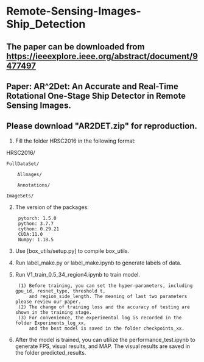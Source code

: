 # Remote-Sensing-Images-Ship_Detection
## The paper can be downloaded from https://ieeexplore.ieee.org/abstract/document/9477497
## Paper: AR^2Det: An Accurate and Real-Time Rotational One-Stage Ship Detector in Remote Sensing Images.
## Please download "AR2DET.zip" for reproduction.

1. Fill the folder  HRSC2016 in the following format:

HRSC2016/

	FullDataSet/

		Allmages/
		
		Annotations/
		
	ImageSets/ 

2. The version of the packages:
	
		pytorch: 1.5.0
		python: 3.7.7
		cython: 0.29.21
		CUDA:11.0
		Numpy: 1.18.5

3. Use [box_utils/setup.py] to compile box_utils.

4. Run label_make.py or label_make.ipynb to generate labels of data.

5. Run V1_train_0.5_34_region4.ipynb to train model.

		(1) Before training, you can set the hyper-parameters, including gpu_id, resnet_type, threshold t, 
			and region_side_length. The meaning of last two parameters please review our paper.
		(2) The change of training loss and the accuracy of testing are shown in the training stage.
		(3) For convenience, the experimental log is recorded in the folder Experiments_log_xx, 
			and the best model is saved in the folder checkpoints_xx.

6. After the model is trained, you can utilize the performance_test.ipynb to generate FPS, visual results, and MAP.
		The visual results are saved in the folder predicted_results.
